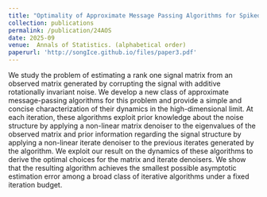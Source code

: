 ```yaml
---
title: "Optimality of Approximate Message Passing Algorithms for Spiked Matrix Models with Rotationally Invariant Noise"
collection: publications
permalink: /publication/24AOS
date: 2025-09
venue:  Annals of Statistics. (alphabetical order)
paperurl: 'http://songIce.github.io/files/paper3.pdf'
---
```


We study the problem of estimating a rank one signal matrix from an observed matrix generated by
corrupting the signal with additive rotationally invariant noise. We develop a new class of approximate
message-passing algorithms for this problem and provide a simple and concise characterization of their
dynamics in the high-dimensional limit. At each iteration, these algorithms exploit prior knowledge
about the noise structure by applying a non-linear matrix denoiser to the eigenvalues of the observed
matrix and prior information regarding the signal structure by applying a non-linear iterate denoiser
to the previous iterates generated by the algorithm. We exploit our result on the dynamics of these
algorithms to derive the optimal choices for the matrix and iterate denoisers. We show that the resulting
algorithm achieves the smallest possible asymptotic estimation error among a broad class of iterative
algorithms under a fixed iteration budget.
